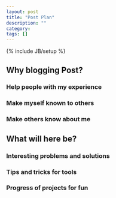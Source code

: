 ```yaml
---
layout: post
title: "Post Plan"
description: ""
category: 
tags: []
---
```

{% include JB/setup %}

## Why blogging Post?

### Help people with my experience

### Make myself known to others

### Make others know about me

## What will here be?

### Interesting problems and solutions

### Tips and tricks for tools

### Progress of projects for fun
